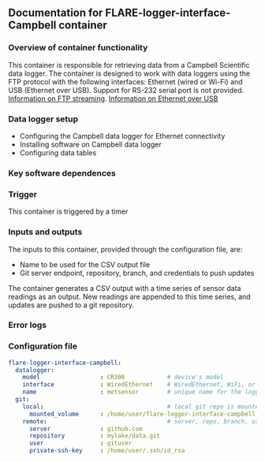 ## Documentation for FLARE-logger-interface-Campbell container

### Overview of container functionality
This container is responsible for retrieving data from a Campbell Scientific data logger. The container is designed to work with data loggers using the FTP protocol with the following interfaces: Ethernet (wired or Wi-Fi) and USB (Ethernet over USB). Support for RS-232 serial port is not provided. [Information on FTP streaming](https://s.campbellsci.com/documents/us/technical-papers/ftp-streaming.pdf). [Information on Ethernet over USB](https://help.campbellsci.com/CR300/Content/shared/Connect/Config_Ethernet_USB.htm?tocpath=_____7)

### Data logger setup
* Configuring the Campbell data logger for Ethernet connectivity
* Installing software on Campbell data logger
* Configuring data tables 

### Key software dependences

### Trigger
This container is triggered by a timer

### Inputs and outputs
The inputs to this container, provided through the configuration file, are:
* Name to be used for the CSV output file
* Git server endpoint, repository, branch, and credentials to push updates

The container generates a CSV output with a time series of sensor data readings as an output. New readings are appended to this time series, and updates are pushed to a git repository.

### Error logs

### Configuration file
```yaml
flare-logger-interface-campbell:
  datalogger:
    model                 : CR300            # device's model
    interface             : WiredEthernet    # WiredEthernet, WiFi, or USB
    name                  : metsensor        # unique name for the logger; its output will be stored in a branch with the same name in the target git repo
  git:  
    local:                                   # local git repo is mounted from this volume from host
      mounted_volume      : /home/user/flare-logger-interface-campbell                                    
    remote:                                  # server, repo, branch, user where the data is committed to
      server              : github.com
      repository          : mylake/data.git
      user                : gituser
      private-ssh-key     : /home/user/.ssh/id_rsa
```
